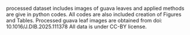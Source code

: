 processed dataset includes images of guava leaves and applied methods are give in python codes. 
All codes are also included creation of Figures and Tables.
Processed guava leaf images are obtained from doi: 10.1016/J.DIB.2025.111378
All data is under CC-BY license.
